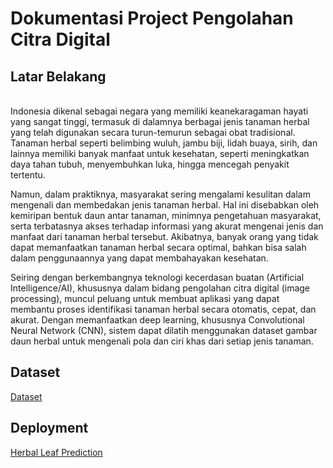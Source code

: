 # Dokumentasi Project Pengolahan Citra Digital

## Latar Belakang
<br>Indonesia dikenal sebagai negara yang memiliki keanekaragaman hayati yang sangat tinggi, termasuk di dalamnya berbagai jenis tanaman herbal yang telah digunakan secara turun-temurun sebagai obat tradisional. Tanaman herbal seperti belimbing wuluh, jambu biji, lidah buaya, sirih, dan lainnya memiliki banyak manfaat untuk kesehatan, seperti meningkatkan daya tahan tubuh, menyembuhkan luka, hingga mencegah penyakit tertentu.

Namun, dalam praktiknya, masyarakat sering mengalami kesulitan dalam mengenali dan membedakan jenis tanaman herbal. Hal ini disebabkan oleh kemiripan bentuk daun antar tanaman, minimnya pengetahuan masyarakat, serta terbatasnya akses terhadap informasi yang akurat mengenai jenis dan manfaat dari tanaman herbal tersebut. Akibatnya, banyak orang yang tidak dapat memanfaatkan tanaman herbal secara optimal, bahkan bisa salah dalam penggunaannya yang dapat membahayakan kesehatan.

Seiring dengan berkembangnya teknologi kecerdasan buatan (Artificial Intelligence/AI), khususnya dalam bidang pengolahan citra digital (image processing), muncul peluang untuk membuat aplikasi yang dapat membantu proses identifikasi tanaman herbal secara otomatis, cepat, dan akurat. Dengan memanfaatkan deep learning, khususnya Convolutional Neural Network (CNN), sistem dapat dilatih menggunakan dataset gambar daun herbal untuk mengenali pola dan ciri khas dari setiap jenis tanaman.
<br>

## Dataset

[Dataset](https://data.mendeley.com/datasets/s82j8dh4rr/1)

## Deployment
[Herbal Leaf Prediction](https://herbal-leaf.streamlit.app/)
